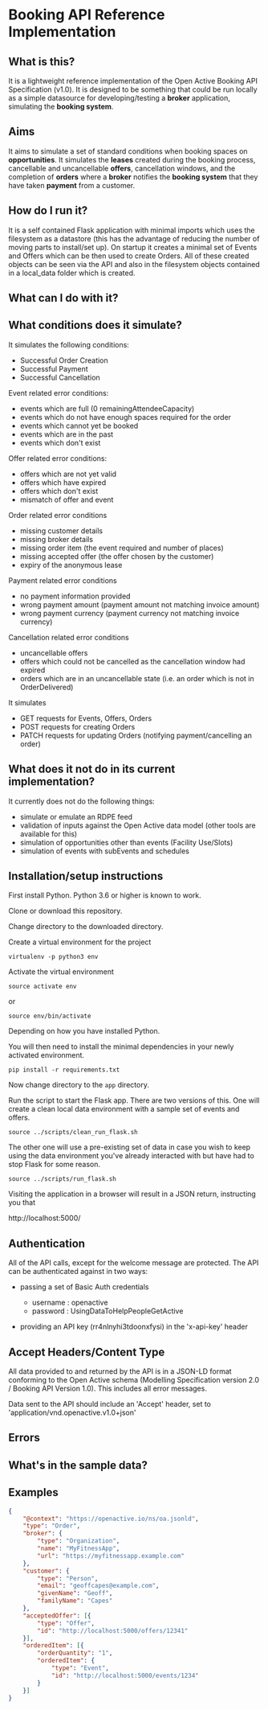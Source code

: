# Booking API Reference Implementation

## What is this?

It is a lightweight reference implementation of the Open Active Booking API Specification (v1.0). It is designed to be something that could be run locally as a simple datasource for developing/testing a **broker** application, simulating the **booking system**.

## Aims

It aims to simulate a set of standard conditions when booking spaces on **opportunities**. It simulates the **leases** created during the booking process, cancellable and uncancellable **offers**, cancellation windows, and the completion of **orders**
where a **broker** notifies the **booking system** that they have taken **payment** from a customer.

## How do I run it?

It is a self contained Flask application with minimal imports which uses the filesystem as a datastore (this has the advantage of reducing the number of moving parts to install/set up). On startup it creates a minimal set of Events and Offers which can be
then used to create Orders. All of these created objects can be seen via the API and also in the filesystem objects contained in a
local_data folder which is created.

## What can I do with it?

## What conditions does it simulate?

It simulates the following conditions:

- Successful Order Creation
- Successful Payment
- Successful Cancellation

Event related error conditions:
- events which are full (0 remainingAttendeeCapacity)
- events which do not have enough spaces required for the order
- events which cannot yet be booked
- events which are in the past
- events which don't exist

Offer related error conditions:
- offers which are not yet valid
- offers which have expired
- offers which don't exist
- mismatch of offer and event

Order related error conditions
- missing customer details
- missing broker details
- missing order item (the event required and number of places)
- missing accepted offer (the offer chosen by the customer)
- expiry of the anonymous lease

Payment related error conditions
- no payment information provided
- wrong payment amount (payment amount not matching invoice amount)
- wrong payment currency (payment currency not matching invoice currency)

Cancellation related error conditions
- uncancellable offers
- offers which could not be cancelled as the cancellation window had expired
- orders which are in an uncancellable state (i.e. an order which is not in OrderDelivered)

It simulates
- GET requests for Events, Offers, Orders
- POST requests for creating Orders 
- PATCH requests for updating Orders (notifying payment/cancelling an order)


## What does it not do in its current implementation?

It currently does not do the following things:

- simulate or emulate an RDPE feed
- validation of inputs against the Open Active data model (other tools are available for this)
- simulation of opportunities other than events (Facility Use/Slots)
- simulation of events with subEvents and schedules

## Installation/setup instructions

First install Python. Python 3.6 or higher is known to work.

Clone or download this repository.

Change directory to the downloaded directory.

Create a virtual environment for the project

`virtualenv -p python3 env`

Activate the virtual environment

`source activate env`

or

`source env/bin/activate`

Depending on how you have installed Python.

You will then need to install the minimal dependencies in your newly activated environment.

`pip install -r requirements.txt`

Now change directory to the `app` directory.

Run the script to start the Flask app. There are two versions of this. One will create a clean local data environment with a sample set of events and offers.

`source ../scripts/clean_run_flask.sh`

The other one will use a pre-existing set of data in case you wish to keep using the data environment you've already interacted with but have had to stop Flask for some reason.

`source ../scripts/run_flask.sh`

Visiting the application in a browser will result in a JSON return, instructing you that

http://localhost:5000/

## Authentication

All of the API calls, except for the welcome message are protected. The API can be authenticated against in two ways:

- passing a set of Basic Auth credentials
  - username : openactive
  - password : UsingDataToHelpPeopleGetActive

- providing an API key (rr4nlnyhi3tdoonxfysi) in the 'x-api-key' header

## Accept Headers/Content Type

All data provided to and returned by the API is in a JSON-LD format conforming to the Open Active schema (Modelling Specification version 2.0 / Booking API Version 1.0). This includes all error messages.

Data sent to the API should include an 'Accept' header, set to 'application/vnd.openactive.v1.0+json'

## Errors

## What's in the sample data?



## Examples


```json
{
	"@context": "https://openactive.io/ns/oa.jsonld",
	"type": "Order",
	"broker": {
		"type": "Organization",
		"name": "MyFitnessApp",
		"url": "https://myfitnessapp.example.com"
	},
	"customer": {
		"type": "Person",
		"email": "geoffcapes@example.com",
		"givenName": "Geoff",
		"familyName": "Capes"
	},
	"acceptedOffer": [{
		"type": "Offer",
		"id": "http://localhost:5000/offers/12341"
	}],
	"orderedItem": [{
		"orderQuantity": "1",
		"orderedItem": {
			"type": "Event",
			"id": "http://localhost:5000/events/1234"
		}
	}]
}
```
